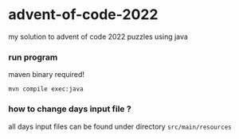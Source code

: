 # advent-of-code-2022
my solution to advent of code 2022 puzzles using java

### run program

maven binary required!

`mvn compile exec:java`

### how to change days input file ?
all days input files can be found under directory `src/main/resources`
